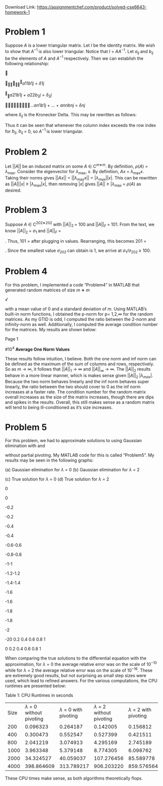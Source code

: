 Download Link: https://assignmentchef.com/product/solved-cse6643-homework-1
<br>
<h1>Problem 1</h1>

Suppose <em>A </em>is a lower triangular matrix. Let <em>I </em>be the identity matrix. We wish to show that <em>A</em><sup>−1 </sup>is also lower triangular. Notice that <em>I </em>= <em>AA</em><sup>−1</sup>. Let <em>a<sub>ij </sub></em>and <em>b<sub>ij </sub></em>be the elements of <em>A </em>and <em>A</em><sup>−1 </sup>respectively. Then we can establish the following relationship:



<sub></sub><sub></sub><sup></sup><em>a</em>11<em>b</em>1<em>j </em>= <em>δ</em>1<em>j</em>

<sup></sup><sub></sub><em>a</em>21<em>b</em>1<em>j </em>+ <em>a</em>22<em>b</em><sub>2</sub><em>j </em>= <em>δ</em><sub>2</sub><em>j</em>

…<em>a</em><em>n</em>1<em>b</em>1<em>j </em>+ <em>… </em>+ <em>a</em><em>nnb</em><em>nj </em>= <em>δ</em><em>nj</em>

where <em>δ<sub>ij </sub></em>is the Kronecker Delta. This may be rewritten as follows:

Thus it can be seen that whenever the column index exceeds the row index for <em>b<sub>ij</sub></em>, <em>b<sub>ij </sub></em>= 0, so <em>A</em><sup>−1 </sup>is lower triangular.




<h1>Problem 2</h1>

Let ||<em>A</em>|| be an induced matrix on some <em>A </em>∈ C<em><sup>m</sup></em><sup>∗<em>m</em></sup>. By definition, <em>ρ</em>(<em>A</em>) = <em>λ</em><sub>max</sub>. Consider the eigenvector for <em>λ</em><sub>max</sub>, <em>x</em>. By definition, <em>Ax </em>= <em>λ</em><sub>max</sub><em>x</em>. Taking their norms gives ||<em>Ax</em>|| = ||<em>λ</em><sub>max</sub><em>x</em>|| = |<em>λ</em><sub>max</sub>||<em>x</em>|. This can be rewritten as ||<em>A</em>|||<em>x</em>| ≥ |<em>λ</em><sub>max</sub>|<em>x</em>|, then removing |<em>x</em>| gives ||<em>A</em>|| ≥ |<em>λ</em><sub>max </sub>= <em>ρ</em>(<em>A</em>) as desired.

<h1>Problem 3</h1>

Suppose <em>A </em>∈ C<sup>202∗202 </sup>with ||<em>A</em>||<sub>2 </sub>= 100 and ||<em>A</em>||<em><sub>F </sub></em>= 101. From the text, we know ||<em>A</em>||<sub>2 </sub>= <em>σ</em><sub>1 </sub>and ||<em>A</em>||<em><sub>F </sub></em>=

.          Thus, 101 =  after plugging in values.              Rearranging, this becomes 201 =

. Since the smallest value <em>σ</em><sub>202 </sub>can obtain is 1, we arrive at <em>σ</em><sub>1</sub><em>/σ</em><sub>202 </sub>≥ 100.

<h1>Problem 4</h1>

For this problem, I implemented a code “Problem4” in MATLAB that generated random matrices of size <em>m </em>∗ <em>m</em>

√

with a mean value of 0 and a standard deviation of <em>m</em>. Using MATLAB’s built-in norm functions, I obtained the p-norm for p= 1<em>,</em>2<em>,</em>∞ for the random matrices. As my GTID is odd, I computed the ratio between the 2-norm and infinity-norm as well. Additionally, I computed the average condition number for the matrices. My results are shown below:

Page 1

#10<sup>4                                                                                       </sup><strong>Average One Norm Values</strong>

These results follow intuition, I believe. Both the one norm and inf norm can be defined as the maximum of the sum of columns and rows, respectively. So as <em>m </em>→ ∞, it follows that ||<em>A</em>||<sub>1 </sub>→ ∞ and ||<em>A</em>||<sub>∞ </sub>→ ∞. The ||<em>A</em>||<sub>2 </sub>results behave in a more linear manner, which is makes sense given ||<em>A</em>||<sub>2 </sub>|<em>λ<sub>max</sub></em>|. Because the two norm behaves linearly and the inf norm behaves super linearly, the ratio between the two should cover to 0 as the inf norm increases at a faster rate. The condition number for the random matrix overall increases as the size of the matrix increases, though there are dips and spikes in the results. Overall, this still makes sense as a random matrix will tend to being ill-conditioned as it’s size increases.

<h1>Problem 5</h1>

For this problem, we had to approximate solutions to  using Gaussian elimination with and

without partial pivoting. My MATLAB code for this is called “Problem5”. My results may be seen in the following graphs:

(a) Gaussian elimination for <em>λ </em>= 0                                                        (b) Gaussian elimination for <em>λ </em>= 2

(c) True solution for <em>λ </em>= 0                                                                     (d) True solution for <em>λ </em>= 2

0

0

-0.2

-0.2

-0.4

-0.4

-0.6-0.6

-0.8-0.8

-1-1

-1.2-1.2

-1.4-1.4

-1.6

-1.6

-1.8

-1.8

-2

-20                                                                                                                                                                                                       0.2                            0.4                           0.6                           0.8                              1

0                             0.2                            0.4                            0.6                            0.8                              1

When comparing the true solutions to the differential equation with the approximation, for <em>λ </em>= 0 the average relative error was on the scale of 10<sup>−10 </sup>while for <em>λ </em>= 2 the average relative error was on the scale of 10<sup>−16</sup>. These are extremely good results, but not surprising as small step sizes were used, which lead to refined answers. For the various computations, the CPU runtimes are presented below:

Table 1: CPU Runtimes in seconds

<table width="601">

 <tbody>

  <tr>

   <td width="43">Size</td>

   <td width="149"><em>λ </em>= 0 without pivoting</td>

   <td width="130"><em>λ </em>= 0 with pivoting</td>

   <td width="149"><em>λ </em>= 2 without pivoting</td>

   <td width="130"><em>λ </em>= 2 with pivoting</td>

  </tr>

  <tr>

   <td width="43">200</td>

   <td width="149">0.096323</td>

   <td width="130">0.264187</td>

   <td width="149">0.142005</td>

   <td width="130">0.156812</td>

  </tr>

  <tr>

   <td width="43">400</td>

   <td width="149">0.300473</td>

   <td width="130">0.552547</td>

   <td width="149">0.527399</td>

   <td width="130">0.421511</td>

  </tr>

  <tr>

   <td width="43">800</td>

   <td width="149">2.041219</td>

   <td width="130">3.074913</td>

   <td width="149">4.295169</td>

   <td width="130">2.745189</td>

  </tr>

  <tr>

   <td width="43">1000</td>

   <td width="149">3.963348</td>

   <td width="130">5.379148</td>

   <td width="149">8.774305</td>

   <td width="130">6.098762</td>

  </tr>

  <tr>

   <td width="43">2000</td>

   <td width="149">34.324527</td>

   <td width="130">40.059037</td>

   <td width="149">107.276456</td>

   <td width="130">85.589778</td>

  </tr>

  <tr>

   <td width="43">4000</td>

   <td width="149">398.864609</td>

   <td width="130">313.789217</td>

   <td width="149">906.203220</td>

   <td width="130">859.576564</td>

  </tr>

 </tbody>

</table>

These CPU times make sense, as both algorithms theoretically flops.